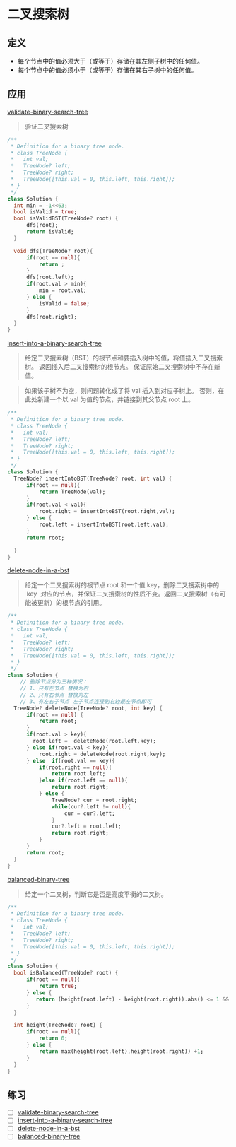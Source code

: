 # 二叉搜索树

## 定义

- 每个节点中的值必须大于（或等于）存储在其左侧子树中的任何值。
- 每个节点中的值必须小于（或等于）存储在其右子树中的任何值。

## 应用

[validate-binary-search-tree](https://leetcode-cn.com/problems/validate-binary-search-tree/)

> 验证二叉搜索树

```dart  
/**
 * Definition for a binary tree node.
 * class TreeNode {
 *   int val;
 *   TreeNode? left;
 *   TreeNode? right;
 *   TreeNode([this.val = 0, this.left, this.right]);
 * }
 */
class Solution {
  int min = -1<<63;
  bool isValid = true;
  bool isValidBST(TreeNode? root) {
      dfs(root);
      return isValid;
  }

  void dfs(TreeNode? root){
      if(root == null){
          return ;
      }
      dfs(root.left);
      if(root.val > min){
          min = root.val;
      } else {
          isValid = false;
      }
      dfs(root.right);
  }
}
```

[insert-into-a-binary-search-tree](https://leetcode-cn.com/problems/insert-into-a-binary-search-tree/)

> 给定二叉搜索树（BST）的根节点和要插入树中的值，将值插入二叉搜索树。 返回插入后二叉搜索树的根节点。 保证原始二叉搜索树中不存在新值。

> 如果该子树不为空，则问题转化成了将 val 插入到对应子树上。
> 否则，在此处新建一个以 val 为值的节点，并链接到其父节点 root 上。

```dart
/**
 * Definition for a binary tree node.
 * class TreeNode {
 *   int val;
 *   TreeNode? left;
 *   TreeNode? right;
 *   TreeNode([this.val = 0, this.left, this.right]);
 * }
 */
class Solution {
  TreeNode? insertIntoBST(TreeNode? root, int val) {
      if(root == null){
          return TreeNode(val);
      }
      if(root.val < val){
          root.right = insertIntoBST(root.right,val);
      } else {
          root.left = insertIntoBST(root.left,val);
      }
      return root;

  }
}
```

[delete-node-in-a-bst](https://leetcode-cn.com/problems/delete-node-in-a-bst/)

> 给定一个二叉搜索树的根节点 root 和一个值 key，删除二叉搜索树中的  key  对应的节点，并保证二叉搜索树的性质不变。返回二叉搜索树（有可能被更新）的根节点的引用。

``` dart
/**
 * Definition for a binary tree node.
 * class TreeNode {
 *   int val;
 *   TreeNode? left;
 *   TreeNode? right;
 *   TreeNode([this.val = 0, this.left, this.right]);
 * }
 */
class Solution {
    // 删除节点分为三种情况：
    // 1、只有左节点 替换为右
    // 2、只有右节点 替换为左
    // 3、有左右子节点 左子节点连接到右边最左节点即可
  TreeNode? deleteNode(TreeNode? root, int key) {
      if(root == null) {
          return root;
      }
      if(root.val > key){
        root.left =  deleteNode(root.left,key);
      } else if(root.val < key){
          root.right = deleteNode(root.right,key);
      } else  if(root.val == key){
          if(root.right == null){
              return root.left;
          }else if(root.left == null){
              return root.right;
          } else {
              TreeNode? cur = root.right;
              while(cur?.left != null){
                  cur = cur?.left;
              }
              cur?.left = root.left;
              return root.right;
          }
      }
      return root;
  }
}
```

[balanced-binary-tree](https://leetcode-cn.com/problems/balanced-binary-tree/)

> 给定一个二叉树，判断它是否是高度平衡的二叉树。

```dart
/**
 * Definition for a binary tree node.
 * class TreeNode {
 *   int val;
 *   TreeNode? left;
 *   TreeNode? right;
 *   TreeNode([this.val = 0, this.left, this.right]);
 * }
 */
class Solution {
  bool isBalanced(TreeNode? root) {
      if(root == null){
          return true;
      } else {
         return (height(root.left) - height(root.right)).abs() <= 1 && isBalanced(root.left) && isBalanced(root.right);
      }
  }

  int height(TreeNode? root) {
      if(root == null){
          return 0;
      } else {
          return max(height(root.left),height(root.right)) +1;
      }
  }
}
```

## 练习

- [ ] [validate-binary-search-tree](https://leetcode-cn.com/problems/validate-binary-search-tree/)
- [ ] [insert-into-a-binary-search-tree](https://leetcode-cn.com/problems/insert-into-a-binary-search-tree/)
- [ ] [delete-node-in-a-bst](https://leetcode-cn.com/problems/delete-node-in-a-bst/)
- [ ] [balanced-binary-tree](https://leetcode-cn.com/problems/balanced-binary-tree/)
